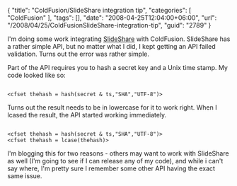 {
	"title": "ColdFusion/SlideShare integration tip",
	"categories": [
		"ColdFusion"
	],
	"tags": [],
	"date": "2008-04-25T12:04:00+06:00",
	"url": "/2008/04/25/ColdFusionSlideShare-integration-tip",
	"guid": "2789"
}

I'm doing some work integrating <a href="http://www.slideshare.net/">SlideShare</a> with ColdFusion. SlideShare has a rather simple API, but no matter what I did, I kept getting an API failed validation. Turns out the error was rather simple. 

Part of the API requires you to hash a secret key and a Unix time stamp. My code looked like so:

<code>
&lt;cfset thehash = hash(secret & ts,"SHA","UTF-8")&gt;
</code>

Turns out the result needs to be in lowercase for it to work right. When I lcased the result, the API started working immediately. 

<code>
&lt;cfset thehash = hash(secret & ts,"SHA","UTF-8")&gt;
&lt;cfset thehash = lcase(thehash)&gt;
</code>

I'm blogging this for two reasons - others may want to work with SlideShare as well (I'm going to see if I can release any of my code), and while i can't say where, I'm pretty sure I remember some other API having the exact same issue.